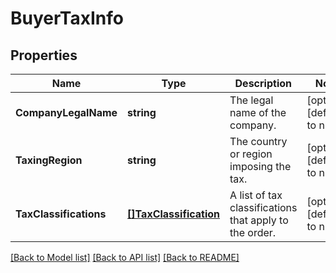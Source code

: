 # BuyerTaxInfo

## Properties
Name | Type | Description | Notes
------------ | ------------- | ------------- | -------------
**CompanyLegalName** | **string** | The legal name of the company. | [optional] [default to null]
**TaxingRegion** | **string** | The country or region imposing the tax. | [optional] [default to null]
**TaxClassifications** | [**[]TaxClassification**](TaxClassification.md) | A list of tax classifications that apply to the order. | [optional] [default to null]

[[Back to Model list]](../README.md#documentation-for-models) [[Back to API list]](../README.md#documentation-for-api-endpoints) [[Back to README]](../README.md)


